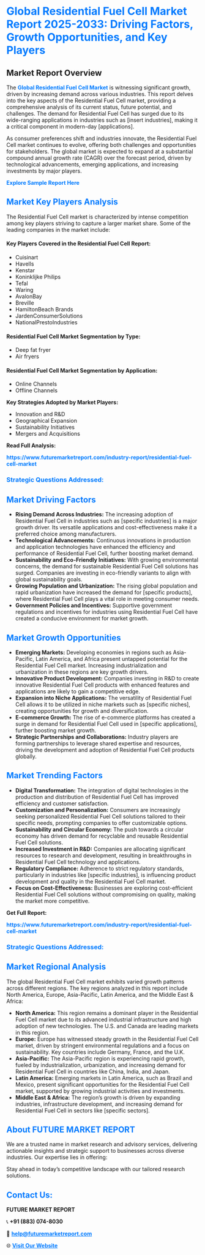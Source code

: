 <h1 style="color: #007BFF;">Global Residential Fuel Cell Market Report 2025-2033: Driving Factors, Growth Opportunities, and Key Players</h1>

<section id="overview">
<h2>Market Report Overview</h2>
<p>The <a href="https://www.futuremarketreport.com/industry-report/residential-fuel-cell-market" style="color: #007BFF; text-decoration: none;"><strong>Global Residential Fuel Cell Market</strong></a> is witnessing significant growth, driven by increasing demand across various industries. This report delves into the key aspects of the Residential Fuel Cell market, providing a comprehensive analysis of its current status, future potential, and challenges. The demand for Residential Fuel Cell has surged due to its wide-ranging applications in industries such as [insert industries], making it a critical component in modern-day [applications].</p>
<p>As consumer preferences shift and industries innovate, the Residential Fuel Cell market continues to evolve, offering both challenges and opportunities for stakeholders. The global market is expected to expand at a substantial compound annual growth rate (CAGR) over the forecast period, driven by technological advancements, emerging applications, and increasing investments by major players.</p>
</section>

<section id="overview">
<p><a href="https://www.futuremarketreport.com/request-sample/reportId=32183" style="color: #007BFF; text-decoration: none;"><strong>Explore Sample Report Here</strong></a></p>
</section>

<section id="key-players">
<h2 style="color: #007BFF;">Market Key Players Analysis</h2>
<p>The Residential Fuel Cell market is characterized by intense competition among key players striving to capture a larger market share. Some of the leading companies in the market include:</p>
<h4>Key Players Covered in the Residential Fuel Cell Report:</h4>
<ul><li>Cuisinart</li><li>Havells</li><li>Kenstar</li><li>Koninklijke Philips</li><li>Tefal</li><li>Waring</li><li>AvalonBay</li><li>Breville</li><li>HamiltonBeach Brands</li><li>JardenConsumerSolutions</li><li>NationalPrestoIndustries</li></ul>
<h4>Residential Fuel Cell Market Segmentation by Type:</h4>
<ul><li>Deep fat fryer</li><li>Air fryers</li></ul>

<h4>Residential Fuel Cell Market Segmentation by Application:</h4>
<ul><li>Online Channels</li><li>Offline Channels</li></ul>
<p><strong>Key Strategies Adopted by Market Players:</strong></p>
<ul>
<li>Innovation and R&D</li>
<li>Geographical Expansion</li>
<li>Sustainability Initiatives</li>
<li>Mergers and Acquisitions</li>
</ul>
</section>

<section>
<p><strong>Read Full Analysis: </strong></p><a href="https://www.futuremarketreport.com/industry-report/residential-fuel-cell-market" style="color: #007BFF; text-decoration: none;"><strong>https://www.futuremarketreport.com/industry-report/residential-fuel-cell-market</strong></a>
<h3 style="color: #007BFF;">Strategic Questions Addressed:</h3>
</section>

<section id="driving-factors">
<h2 style="color: #007BFF;">Market Driving Factors</h2>
<ul>
<li><strong>Rising Demand Across Industries:</strong> The increasing adoption of Residential Fuel Cell in industries such as [specific industries] is a major growth driver. Its versatile applications and cost-effectiveness make it a preferred choice among manufacturers.</li>
<li><strong>Technological Advancements:</strong> Continuous innovations in production and application technologies have enhanced the efficiency and performance of Residential Fuel Cell, further boosting market demand.</li>
<li><strong>Sustainability and Eco-Friendly Initiatives:</strong> With growing environmental concerns, the demand for sustainable Residential Fuel Cell solutions has surged. Companies are investing in eco-friendly variants to align with global sustainability goals.</li>
<li><strong>Growing Population and Urbanization:</strong> The rising global population and rapid urbanization have increased the demand for [specific products], where Residential Fuel Cell plays a vital role in meeting consumer needs.</li>
<li><strong>Government Policies and Incentives:</strong> Supportive government regulations and incentives for industries using Residential Fuel Cell have created a conducive environment for market growth.</li>
</ul>
</section>

<section id="growth-opportunities">
<h2 style="color: #007BFF;">Market Growth Opportunities</h2>
<ul>
<li><strong>Emerging Markets:</strong> Developing economies in regions such as Asia-Pacific, Latin America, and Africa present untapped potential for the Residential Fuel Cell market. Increasing industrialization and urbanization in these regions are key growth drivers.</li>
<li><strong>Innovative Product Development:</strong> Companies investing in R&D to create innovative Residential Fuel Cell products with enhanced features and applications are likely to gain a competitive edge.</li>
<li><strong>Expansion into Niche Applications:</strong> The versatility of Residential Fuel Cell allows it to be utilized in niche markets such as [specific niches], creating opportunities for growth and diversification.</li>
<li><strong>E-commerce Growth:</strong> The rise of e-commerce platforms has created a surge in demand for Residential Fuel Cell used in [specific applications], further boosting market growth.</li>
<li><strong>Strategic Partnerships and Collaborations:</strong> Industry players are forming partnerships to leverage shared expertise and resources, driving the development and adoption of Residential Fuel Cell products globally.</li>
</ul>
</section>

<section id="trending-factors">
<h2 style="color: #007BFF;">Market Trending Factors</h2>
<ul>
<li><strong>Digital Transformation:</strong> The integration of digital technologies in the production and distribution of Residential Fuel Cell has improved efficiency and customer satisfaction.</li>
<li><strong>Customization and Personalization:</strong> Consumers are increasingly seeking personalized Residential Fuel Cell solutions tailored to their specific needs, prompting companies to offer customizable options.</li>
<li><strong>Sustainability and Circular Economy:</strong> The push towards a circular economy has driven demand for recyclable and reusable Residential Fuel Cell solutions.</li>
<li><strong>Increased Investment in R&D:</strong> Companies are allocating significant resources to research and development, resulting in breakthroughs in Residential Fuel Cell technology and applications.</li>
<li><strong>Regulatory Compliance:</strong> Adherence to strict regulatory standards, particularly in industries like [specific industries], is influencing product development and quality in the Residential Fuel Cell market.</li>
<li><strong>Focus on Cost-Effectiveness:</strong> Businesses are exploring cost-efficient Residential Fuel Cell solutions without compromising on quality, making the market more competitive.</li>
</ul>
</section>

<section>
<p><strong>Get Full Report: </strong></p><a href="https://www.futuremarketreport.com/industry-report/residential-fuel-cell-market" style="color: #007BFF; text-decoration: none;"><strong>https://www.futuremarketreport.com/industry-report/residential-fuel-cell-market</strong></a>
<h3 style="color: #007BFF;">Strategic Questions Addressed:</h3>
</section>


<section id="regional-analysis">
<h2 style="color: #007BFF;">Market Regional Analysis</h2>
<p>The global Residential Fuel Cell market exhibits varied growth patterns across different regions. The key regions analyzed in this report include North America, Europe, Asia-Pacific, Latin America, and the Middle East & Africa:</p>
<ul>
<li><strong>North America:</strong> This region remains a dominant player in the Residential Fuel Cell market due to its advanced industrial infrastructure and high adoption of new technologies. The U.S. and Canada are leading markets in this region.</li>
<li><strong>Europe:</strong> Europe has witnessed steady growth in the Residential Fuel Cell market, driven by stringent environmental regulations and a focus on sustainability. Key countries include Germany, France, and the U.K.</li>
<li><strong>Asia-Pacific:</strong> The Asia-Pacific region is experiencing rapid growth, fueled by industrialization, urbanization, and increasing demand for Residential Fuel Cell in countries like China, India, and Japan.</li>
<li><strong>Latin America:</strong> Emerging markets in Latin America, such as Brazil and Mexico, present significant opportunities for the Residential Fuel Cell market, supported by growing industrial activities and investments.</li>
<li><strong>Middle East & Africa:</strong> The region’s growth is driven by expanding industries, infrastructure development, and increasing demand for Residential Fuel Cell in sectors like [specific sectors].</li>
</ul>
</section>

<footer>
<h2 style="color: #007BFF;">About FUTURE MARKET REPORT</h2>
<p>We are a trusted name in market research and advisory services, delivering actionable insights and strategic support to businesses across diverse industries. Our expertise lies in offering:</p>

<p>Stay ahead in today’s competitive landscape with our tailored research solutions.</p>

<h2 style="color: #007BFF;">Contact Us:</h2>
<p><strong>FUTURE MARKET REPORT</strong></p>
<p>📞 <strong>+91 (883) 074-8030</strong></p>
<p>📧 <strong><a href="mailto:help@futuremarketreport.com" style="color: #007BFF;">help@futuremarketreport.com</a></strong></p>
<p>🌐 <strong><a href="https://www.futuremarketreport.com/" style="color: #007BFF;">Visit Our Website</a></strong></p>
</footer>